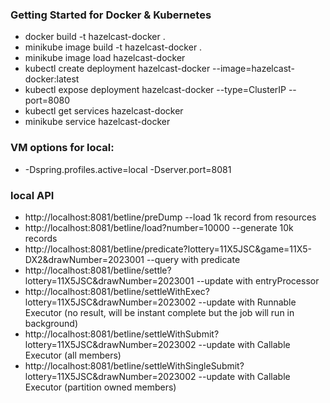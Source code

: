### Getting Started for Docker & Kubernetes
* docker build -t hazelcast-docker .
* minikube image build -t hazelcast-docker .
* minikube image load hazelcast-docker
* kubectl create deployment hazelcast-docker --image=hazelcast-docker:latest
* kubectl expose deployment hazelcast-docker --type=ClusterIP --port=8080
* kubectl get services hazelcast-docker
* minikube service hazelcast-docker

### VM options for local: 
* -Dspring.profiles.active=local -Dserver.port=8081


### local API
* http://localhost:8081/betline/preDump --load 1k record from resources 
* http://localhost:8081/betline/load?number=10000 --generate 10k records
* http://localhost:8081/betline/predicate?lottery=11X5JSC&game=11X5-DX2&drawNumber=2023001 --query with predicate
* http://localhost:8081/betline/settle?lottery=11X5JSC&drawNumber=2023001 --update with entryProcessor
* http://localhost:8081/betline/settleWithExec?lottery=11X5JSC&drawNumber=2023002 --update with Runnable Executor (no result, will be instant complete but the job will run in background)
* http://localhost:8081/betline/settleWithSubmit?lottery=11X5JSC&drawNumber=2023002 --update with Callable Executor (all members)
* http://localhost:8081/betline/settleWithSingleSubmit?lottery=11X5JSC&drawNumber=2023002 --update with Callable Executor (partition owned members)